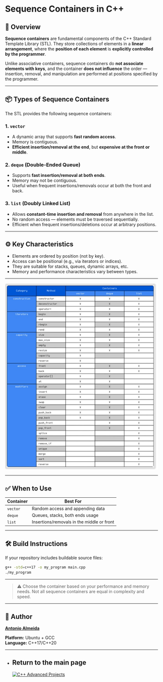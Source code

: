 # Sequence Containers in C++

## 🧾 Overview

**Sequence containers** are fundamental components of the C++ Standard Template Library (STL). They store collections of elements in a **linear arrangement**, where the **position of each element** is **explicitly controlled by the programmer**.

Unlike associative containers, sequence containers do **not associate elements with keys**, and the container **does not influence** the order — insertion, removal, and manipulation are performed at positions specified by the programmer.

---

## 📦 Types of Sequence Containers

The STL provides the following sequence containers:

### 1. `vector`
- A dynamic array that supports **fast random access**.
- Memory is contiguous.
- **Efficient insertion/removal at the end**, but **expensive at the front or middle**.

### 2. `deque` (Double-Ended Queue)
- Supports **fast insertion/removal at both ends**.
- Memory may not be contiguous.
- Useful when frequent insertions/removals occur at both the front and back.

### 3. `list` (Doubly Linked List)
- Allows **constant-time insertion and removal** from anywhere in the list.
- No random access — elements must be traversed sequentially.
- Efficient when frequent insertions/deletions occur at arbitrary positions.

---

## ⚙️ Key Characteristics

- Elements are ordered by position (not by key).
- Access can be positional (e.g., via iterators or indices).
- They are suitable for stacks, queues, dynamic arrays, etc.
- Memory and performance characteristics vary between types.

---

![Sequential Containers](./SequentialContainers.jpg)

---

## ✅ When to Use

| Container | Best For                                      |
|-----------|-----------------------------------------------|
| `vector`  | Random access and appending data              |
| `deque`   | Queues, stacks, both ends usage               |
| `list`    | Insertions/removals in the middle or front    |

---

## 🛠️ Build Instructions

If your repository includes buildable source files:
```bash
g++ -std=c++17 -o my_program main.cpp
./my_program

```
---

> ⚠️ Choose the container based on your performance and memory needs. Not all sequence containers are equal in complexity and speed.

---

## 👤 Author
**[Antonio Almeida](https://alfecjo.github.io/)**

**Platform:** Ubuntu + GCC  
**Language:** C++17/C++20  

---

- ## Return to the main page
  [![C++ Advanced Projects](https://img.shields.io/badge/C++_Advanced-000000?style=for-the-badge&logo=github&logoColor=white)](https://github.com/alfecjo/Cplus_plus_Advanced/tree/main/archives/module1)

